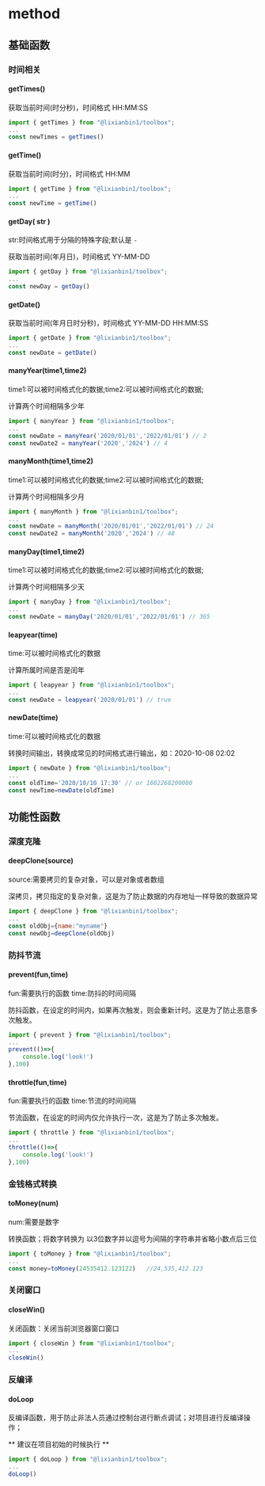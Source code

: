 # method

## 基础函数

### 时间相关

#### getTimes()

获取当前时间(时分秒)，时间格式 HH:MM:SS

```js
import { getTimes } from "@lixianbin1/toolbox";
...
const newTimes = getTimes()
```

#### getTime()

获取当前时间(时分)，时间格式 HH:MM

```js
import { getTime } from "@lixianbin1/toolbox";
...
const newTime = getTime()
```

#### getDay( str )

str:时间格式用于分隔的特殊字段;默认是 `-`

获取当前时间(年月日)，时间格式 YY-MM-DD

```js
import { getDay } from "@lixianbin1/toolbox";
...
const newDay = getDay()
```

#### getDate()

获取当前时间(年月日时分秒)，时间格式 YY-MM-DD HH:MM:SS

```js
import { getDate } from "@lixianbin1/toolbox";
...
const newDate = getDate()
```

#### manyYear(time1,time2)

time1:可以被时间格式化的数据;time2:可以被时间格式化的数据;

计算两个时间相隔多少年

```js
import { manyYear } from "@lixianbin1/toolbox";
...
const newDate = manyYear('2020/01/01','2022/01/01') // 2
const newDate2 = manyYear('2020','2024') // 4
```

#### manyMonth(time1,time2)

time1:可以被时间格式化的数据;time2:可以被时间格式化的数据;

计算两个时间相隔多少月

```js
import { manyMonth } from "@lixianbin1/toolbox";
...
const newDate = manyMonth('2020/01/01','2022/01/01') // 24
const newDate2 = manyMonth('2020','2024') // 48
```

#### manyDay(time1,time2)

time1:可以被时间格式化的数据;time2:可以被时间格式化的数据;

计算两个时间相隔多少天

```js
import { manyDay } from "@lixianbin1/toolbox";
...
const newDate = manyDay('2020/01/01','2022/01/01') // 365
```

#### leapyear(time)

time:可以被时间格式化的数据

计算所属时间是否是闰年

```js
import { leapyear } from "@lixianbin1/toolbox";
...
const newDate = leapyear('2020/01/01') // true
```

#### newDate(time)

time:可以被时间格式化的数据

转换时间输出，转换成常见的时间格式进行输出，如：2020-10-08 02:02

```js
import { newDate } from "@lixianbin1/toolbox";
...
const oldTime='2020/10/10 17:30' // or 1602268200000
const newTime=newDate(oldTime)
```

## 功能性函数

### 深度克隆

#### deepClone(source)

source:需要拷贝的复杂对象，可以是对象或者数组

深拷贝，拷贝指定的复杂对象，这是为了防止数据的内存地址一样导致的数据异常

```js
import { deepClone } from "@lixianbin1/toolbox";
...
const oldObj={name:"myname"}
const newObj=deepClone(oldObj)
```

### 防抖节流

#### prevent(fun,time)

fun:需要执行的函数 time:防抖的时间间隔

防抖函数，在设定的时间内，如果再次触发，则会重新计时。这是为了防止恶意多次触发。
```js
import { prevent } from "@lixianbin1/toolbox";
...
prevent(()=>{
    console.log('look!')
},100)
```

#### throttle(fun,time)

fun:需要执行的函数 time:节流的时间间隔

节流函数，在设定的时间内仅允许执行一次，这是为了防止多次触发。
```js
import { throttle } from "@lixianbin1/toolbox";
...
throttle(()=>{
    console.log('look!')
},100)
```

### 金钱格式转换

#### toMoney(num)

num:需要是数字

转换函数；将数字转换为 以3位数字并以逗号为间隔的字符串并省略小数点后三位

```js
import { toMoney } from "@lixianbin1/toolbox";
...
const money=toMoney(24535412.123122)   //24,535,412.123
```

### 关闭窗口

#### closeWin()

关闭函数：关闭当前浏览器窗口窗口

```js
import { closeWin } from "@lixianbin1/toolbox";
...
closeWin()
```

### 反编译

#### doLoop

反编译函数，用于防止非法人员通过控制台进行断点调试；对项目进行反编译操作；

** 建议在项目初始的时候执行 **

```js 
import { doLoop } from "@lixianbin1/toolbox";
...
doLoop()
```
